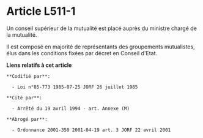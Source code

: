 # Article L511-1

Un conseil supérieur de la mutualité est placé auprès du ministre chargé de la mutualité.

Il est composé en majorité de représentants des groupements mutualistes, élus dans les conditions fixées par décret en
Conseil d'Etat.

**Liens relatifs à cet article**

	**Codifié par**:

	  - Loi n°85-773 1985-07-25 JORF 26 juillet 1985

	**Cité par**:

	  - Arrêté du 19 avril 1994 - art. Annexe (M)

	**Abrogé par**:

	  - Ordonnance 2001-350 2001-04-19 art. 3 JORF 22 avril 2001
